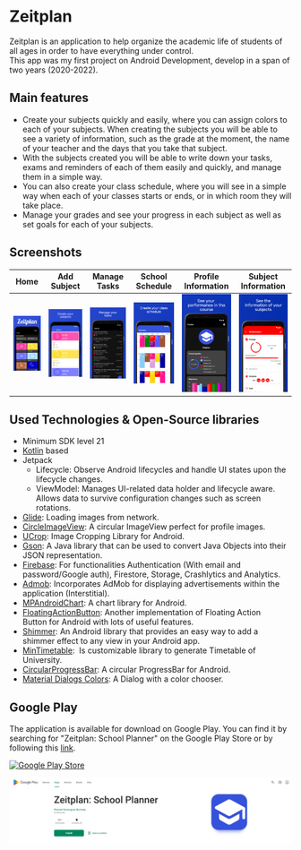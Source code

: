 # Zeitplan
Zeitplan is an application to help organize the academic life of students of all ages in order to have everything under control.  
This app was my first project on Android Development, develop in a span of two years (2020-2022).

## Main features
- Create your subjects quickly and easily, where you can assign colors to each of your subjects. When creating the subjects you will be able to see a variety of information, such as the grade at the moment, the name of your teacher and the days that you take that subject.
- With the subjects created you will be able to write down your tasks, exams and reminders of each of them easily and quickly, and manage them in a simple way.
- You can also create your class schedule, where you will see in a simple way when each of your classes starts or ends, or in which room they will take place.
- Manage your grades and see your progress in each subject as well as set goals for each of your subjects.

## Screenshots
| Home | Add Subject | Manage Tasks | School Schedule | Profile Information | Subject Information |
| --- | --- | --- | --- | --- | --- |
| ![Home](screenshots/1.png) | ![Add Subject](screenshots/2.png) | ![Manage Tasks](screenshots/3.png) | ![School Schedule](screenshots/4.png) | ![Profile Information](screenshots/5.png)  | ![Subject Information](screenshots/6.png) |

## Used Technologies & Open-Source libraries
- Minimum SDK level 21
- [Kotlin](https://kotlinlang.org/) based
- Jetpack
	- Lifecycle: Observe Android lifecycles and handle UI states upon the lifecycle changes.
	- ViewModel: Manages UI-related data holder and lifecycle aware. Allows data to survive configuration changes such as screen rotations.
- [Glide](https://github.com/bumptech/glide): Loading images from network.
- [CircleImageView](https://github.com/hdodenhof/CircleImageView): A circular ImageView perfect for profile images.
- [UCrop](https://github.com/Yalantis/uCrop): Image Cropping Library for Android.
- [Gson](https://github.com/google/gson): A Java library that can be used to convert Java Objects into their JSON representation.
- [Firebase](https://firebase.google.com/): For functionalities Authentication (With email and password/Google auth), Firestore, Storage, Crashlytics and Analytics.
- [Admob](https://admob.google.com/home/): Incorporates AdMob for displaying advertisements within the application (Interstitial).
- [MPAndroidChart](https://github.com/PhilJay/MPAndroidChart): A chart library for Android.
- [FloatingActionButton](https://github.com/Clans/FloatingActionButton): Another implementation of Floating Action Button for Android with lots of useful features.
- [Shimmer](https://github.com/facebook/shimmer-android): An Android library that provides an easy way to add a shimmer effect to any view in your Android app.
- [MinTimetable](https://github.com/islandparadise14/MinTimetable):  Is customizable library to generate Timetable of University.
- [CircularProgressBar](https://github.com/lopspower/CircularProgressBar): A circular ProgressBar for Android.
- [Material Dialogs Colors](https://github.com/afollestad/material-dialogs#color): A Dialog with a color chooser.

## Google Play
The application is available for download on Google Play. You can find it by searching for "Zeitplan: School Planner" on the Google Play Store or by following this [link](https://play.google.com/store/apps/details?id=com.domberdev.zeitplan).

[![Google Play Store](https://play.google.com/intl/en_us/badges/images/generic/en_badge_web_generic.png)](https://play.google.com/store/apps/details?id=com.domberdev.zeitplan)

![Google Play](screenshots/GooglePlay.jpg)
